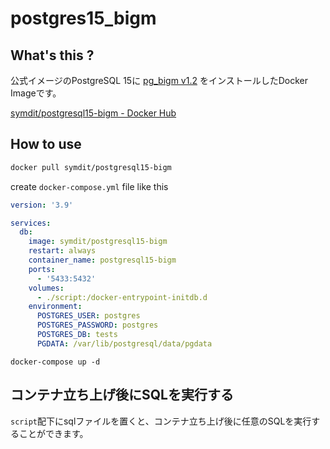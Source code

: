 # postgres15_bigm

## What's this ?
公式イメージのPostgreSQL 15に [pg_bigm v1.2](https://pgbigm.osdn.jp/) をインストールしたDocker Imageです。

[symdit/postgresql15-bigm - Docker Hub](https://hub.docker.com/repository/docker/symdit/postgresql15-bigm)

## How to use
```bash
docker pull symdit/postgresql15-bigm
```

create `docker-compose.yml` file like this
```yml
version: '3.9'

services:
  db:
    image: symdit/postgresql15-bigm
    restart: always
    container_name: postgresql15-bigm
    ports:
      - '5433:5432'
    volumes:
      - ./script:/docker-entrypoint-initdb.d
    environment:
      POSTGRES_USER: postgres
      POSTGRES_PASSWORD: postgres
      POSTGRES_DB: tests
      PGDATA: /var/lib/postgresql/data/pgdata

```

```
docker-compose up -d
```

## コンテナ立ち上げ後にSQLを実行する
`script`配下にsqlファイルを置くと、コンテナ立ち上げ後に任意のSQLを実行することができます。
